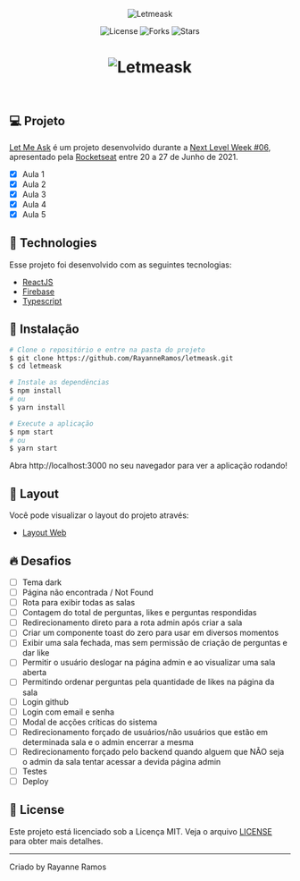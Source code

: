 <p align="center">
  <img src="https://user-images.githubusercontent.com/43352880/123683236-5dda3000-d822-11eb-976d-440661e72719.png" alt="Letmeask">
</p>

<p align="center">
  <img src="https://img.shields.io/badge/license-MIT-%23835afd" alt="License">
  <img src="https://img.shields.io/badge/forks-MIT-%23835afd" alt="Forks">
  <img src="https://img.shields.io/badge/stars-MIT-%23835afd" alt="Stars">
</p>

<h1 align="center">
  <img src="https://user-images.githubusercontent.com/43352880/123683373-819d7600-d822-11eb-9825-5f21cef4c924.png" title="Letmeask" alt="Letmeask">
</h1>

<br>

## 💻 Projeto

[Let Me Ask](https://letmeask-a22a1.web.app/) é um projeto desenvolvido durante a [Next Level Week #06](https://nextlevelweek.com/),
apresentado pela [Rocketseat](https://rocketseat.com.br) entre 20 a 27 de Junho de 2021.

 - [x] Aula 1
 - [x] Aula 2
 - [x] Aula 3
 - [x] Aula 4
 - [x] Aula 5

## 🧪 Technologies

Esse projeto foi desenvolvido com as seguintes tecnologias:

 - [ReactJS](https://reactjs.org)
 - [Firebase](https://firebase.google.com/)
 - [Typescript](https://www.typescriptlang.org/)

## 🚀 Instalação

```bash
# Clone o repositório e entre na pasta do projeto
$ git clone https://github.com/RayanneRamos/letmeask.git
$ cd letmeask

# Instale as dependências
$ npm install
# ou
$ yarn install

# Execute a aplicação
$ npm start
# ou
$ yarn start
```

Abra http://localhost:3000 no seu navegador para ver a aplicação rodando!

## 🔖 Layout

Você pode visualizar o layout do projeto através:

 - [Layout Web](https://www.figma.com/file/Uf2FtAixC7CNH2stDTTy0c/Letmeask-(Copy)?node-id=0%3A1) 

## 🔥 Desafios
 - [ ] Tema dark
 - [ ] Página não encontrada / Not Found
 - [ ] Rota para exibir todas as salas
 - [ ] Contagem do total de perguntas, likes e perguntas respondidas
 - [ ] Redirecionamento direto para a rota admin após criar a sala
 - [ ] Criar um componente toast do zero para usar em diversos momentos
 - [ ] Exibir uma sala fechada, mas sem permissão de criação de perguntas e dar like
 - [ ] Permitir o usuário deslogar na página admin e ao visualizar uma sala aberta
 - [ ] Permitindo ordenar perguntas pela quantidade de likes na página da sala
 - [ ] Login github
 - [ ] Login com email e senha
 - [ ] Modal de acções críticas do sistema
 - [ ] Redirecionamento forçado de usuários/não usuários que estão em determinada sala e o admin encerrar a mesma 
 - [ ] Redirecionamento forçado pelo backend quando alguem que NÃO seja o admin da sala tentar acessar a devida página admin
 - [ ] Testes
 - [ ] Deploy

## 📝 License

Este projeto está licenciado sob a Licença MIT. Veja o arquivo [LICENSE](LICENSE) para obter mais detalhes.

---

<p aling="center">Criado by Rayanne Ramos</p>
